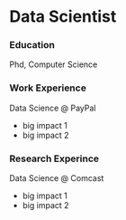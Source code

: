 # Data Scientist
### Education
Phd, Computer Science

### Work Experience
Data Science @ PayPal
- big impact 1
- big impact 2

### Research Experince
Data Science @ Comcast
- big impact 1
- big impact 2
